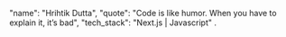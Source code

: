"name": "Hrihtik Dutta",
"quote": "Code is like humor. When you have to explain it, it’s bad",
"tech_stack": "Next.js | Javascript" .

